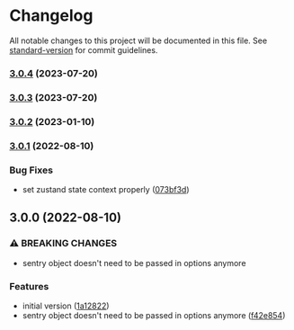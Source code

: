 # Changelog

All notable changes to this project will be documented in this file. See [standard-version](https://github.com/conventional-changelog/standard-version) for commit guidelines.

### [3.0.4](https://github.com/Thanaen/sentry-zustand-middleware/compare/v3.0.3...v3.0.4) (2023-07-20)

### [3.0.3](https://github.com/Thanaen/sentry-zustand-middleware/compare/v3.0.2...v3.0.3) (2023-07-20)

### [3.0.2](https://github.com/Thanaen/sentry-zustand-middleware/compare/v3.0.1...v3.0.2) (2023-01-10)

### [3.0.1](https://github.com/Thanaen/sentry-zustand-middleware/compare/v3.0.0...v3.0.1) (2022-08-10)


### Bug Fixes

* set zustand state context properly ([073bf3d](https://github.com/Thanaen/sentry-zustand-middleware/commit/073bf3da8495265a0819252859c7331340db2993))

## 3.0.0 (2022-08-10)


### ⚠ BREAKING CHANGES

* sentry object doesn't need to be passed in options anymore

### Features

* initial version ([1a12822](https://github.com/Thanaen/sentry-zustand-middleware/commit/1a12822214d5a0ed3f42c5099b6ac9f7556a1f74))
* sentry object doesn't need to be passed in options anymore ([f42e854](https://github.com/Thanaen/sentry-zustand-middleware/commit/f42e8548f6dd00a353890cb210094dcf5323e3fe))
